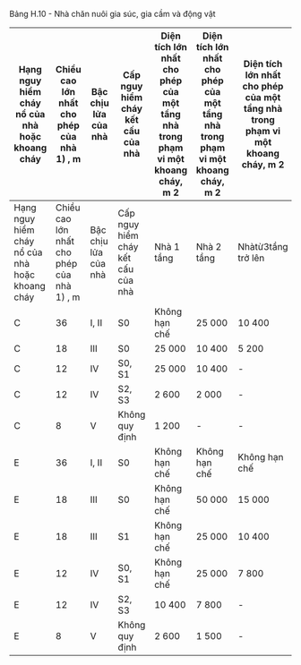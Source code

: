 Bảng H.10 - Nhà chăn nuôi gia súc, gia cầm và động vật

| Hạng nguy hiểm cháy nổ của nhà hoặc khoang cháy   | Chiều cao lớn nhất cho phép của nhà 1) , m   | Bậc chịu lửa của nhà   | Cấp nguy hiểm cháy kết cấu của nhà   | Diện tích lớn nhất cho phép của một tầng nhà trong phạm vi một khoang cháy, m 2   | Diện tích lớn nhất cho phép của một tầng nhà trong phạm vi một khoang cháy, m 2   | Diện tích lớn nhất cho phép của một tầng nhà trong phạm vi một khoang cháy, m 2   |
|---------------------------------------------------|----------------------------------------------|------------------------|--------------------------------------|-----------------------------------------------------------------------------------|-----------------------------------------------------------------------------------|-----------------------------------------------------------------------------------|
| Hạng nguy hiểm cháy nổ của nhà hoặc khoang cháy   | Chiều cao lớn nhất cho phép của nhà 1) , m   | Bậc chịu lửa của nhà   | Cấp nguy hiểm cháy kết cấu của nhà   | Nhà 1 tầng                                                                        | Nhà 2 tầng                                                                        | Nhàtừ3tầng trở lên                                                                |
| C                                                 | 36                                           | I, II                  | S0                                   | Không hạn chế                                                                     | 25 000                                                                            | 10 400                                                                            |
| C                                                 | 18                                           | III                    | S0                                   | 25 000                                                                            | 10 400                                                                            | 5 200                                                                             |
| C                                                 | 12                                           | IV                     | S0, S1                               | 25 000                                                                            | 10 400                                                                            | -                                                                                 |
| C                                                 | 12                                           | IV                     | S2, S3                               | 2 600                                                                             | 2 000                                                                             | -                                                                                 |
| C                                                 | 8                                            | V                      | Không quy định                       | 1 200                                                                             | -                                                                                 | -                                                                                 |
| E                                                 | 36                                           | I, II                  | S0                                   | Không hạn chế                                                                     | Không hạn chế                                                                     | Không hạn chế                                                                     |
| E                                                 | 18                                           | III                    | S0                                   | Không hạn chế                                                                     | 50 000                                                                            | 15 000                                                                            |
| E                                                 | 18                                           | III                    | S1                                   | Không hạn chế                                                                     | 25 000                                                                            | 10 400                                                                            |
| E                                                 | 12                                           | IV                     | S0, S1                               | Không hạn chế                                                                     | 25 000                                                                            | 7 800                                                                             |
| E                                                 | 12                                           | IV                     | S2, S3                               | 10 400                                                                            | 7 800                                                                             | -                                                                                 |
| E                                                 | 8                                            | V                      | Không quy định                       | 2 600                                                                             | 1 500                                                                             | -                                                                                 |